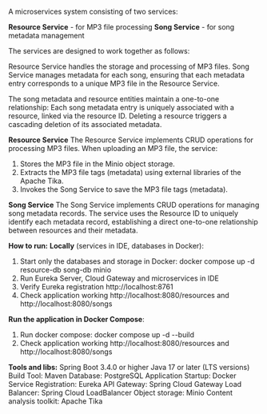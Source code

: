 A microservices system consisting of two services:

**Resource Service** - for MP3 file processing
**Song Service** - for song metadata management

The services are designed to work together as follows:

Resource Service handles the storage and processing of MP3 files.
Song Service manages metadata for each song, ensuring that each metadata entry corresponds to a unique MP3 file in the Resource Service.

The song metadata and resource entities maintain a one-to-one relationship:
Each song metadata entry is uniquely associated with a resource, linked via the resource ID.
Deleting a resource triggers a cascading deletion of its associated metadata.


**Resource Service**
The Resource Service implements CRUD operations for processing MP3 files. 
When uploading an MP3 file, the service:

1. Stores the MP3 file in the Minio object storage.
2. Extracts the MP3 file tags (metadata) using external libraries of the Apache Tika.
3. Invokes the Song Service to save the MP3 file tags (metadata).

**Song Service**
The Song Service implements CRUD operations for managing song metadata records. 
The service uses the Resource ID to uniquely identify each metadata record, establishing a direct one-to-one relationship between resources and their metadata.

**How to run:**
**Locally** (services in IDE, databases in Docker):
1. Start only the databases and storage in Docker:
docker compose up -d resource-db song-db minio
2. Run Eureka Server, Cloud Gateway and microservices in IDE
3. Verify Eureka registration http://localhost:8761
4. Check application working http://localhost:8080/resources and http://localhost:8080/songs

**Run the application in Docker Compose**:
1. Run docker compose: docker compose up -d --build
2. Check application working http://localhost:8080/resources and http://localhost:8080/songs

**Tools and libs:**
Spring Boot 3.4.0 or higher
Java 17 or later (LTS versions)
Build Tool: Maven
Database: PostgreSQL
Application Startup: Docker
Service Registration: Eureka
API Gateway: Spring Cloud Gateway
Load Balancer: Spring Cloud LoadBalancer
Object storage: Minio
Content analysis toolkit: Apache Tika





